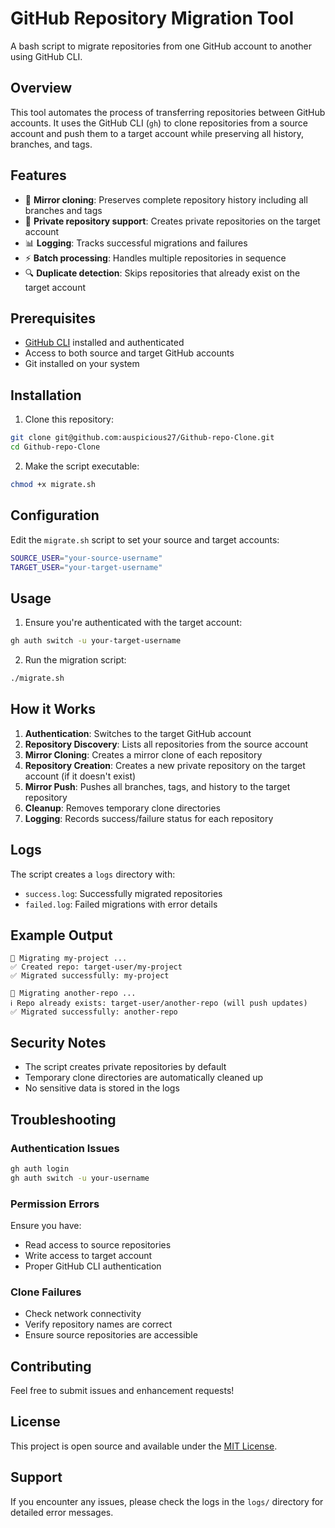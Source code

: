 # GitHub Repository Migration Tool

A bash script to migrate repositories from one GitHub account to another using GitHub CLI.

## Overview

This tool automates the process of transferring repositories between GitHub accounts. It uses the GitHub CLI (`gh`) to clone repositories from a source account and push them to a target account while preserving all history, branches, and tags.

## Features

- 🔄 **Mirror cloning**: Preserves complete repository history including all branches and tags
- 🔐 **Private repository support**: Creates private repositories on the target account
- 📊 **Logging**: Tracks successful migrations and failures
- ⚡ **Batch processing**: Handles multiple repositories in sequence
- 🔍 **Duplicate detection**: Skips repositories that already exist on the target account

## Prerequisites

- [GitHub CLI](https://cli.github.com/) installed and authenticated
- Access to both source and target GitHub accounts
- Git installed on your system

## Installation

1. Clone this repository:
```bash
git clone git@github.com:auspicious27/Github-repo-Clone.git
cd Github-repo-Clone
```

2. Make the script executable:
```bash
chmod +x migrate.sh
```

## Configuration

Edit the `migrate.sh` script to set your source and target accounts:

```bash
SOURCE_USER="your-source-username"
TARGET_USER="your-target-username"
```

## Usage

1. Ensure you're authenticated with the target account:
```bash
gh auth switch -u your-target-username
```

2. Run the migration script:
```bash
./migrate.sh
```

## How it Works

1. **Authentication**: Switches to the target GitHub account
2. **Repository Discovery**: Lists all repositories from the source account
3. **Mirror Cloning**: Creates a mirror clone of each repository
4. **Repository Creation**: Creates a new private repository on the target account (if it doesn't exist)
5. **Mirror Push**: Pushes all branches, tags, and history to the target repository
6. **Cleanup**: Removes temporary clone directories
7. **Logging**: Records success/failure status for each repository

## Logs

The script creates a `logs` directory with:
- `success.log`: Successfully migrated repositories
- `failed.log`: Failed migrations with error details

## Example Output

```
🚀 Migrating my-project ...
✅ Created repo: target-user/my-project
✅ Migrated successfully: my-project

🚀 Migrating another-repo ...
ℹ️ Repo already exists: target-user/another-repo (will push updates)
✅ Migrated successfully: another-repo
```

## Security Notes

- The script creates private repositories by default
- Temporary clone directories are automatically cleaned up
- No sensitive data is stored in the logs

## Troubleshooting

### Authentication Issues
```bash
gh auth login
gh auth switch -u your-username
```

### Permission Errors
Ensure you have:
- Read access to source repositories
- Write access to target account
- Proper GitHub CLI authentication

### Clone Failures
- Check network connectivity
- Verify repository names are correct
- Ensure source repositories are accessible

## Contributing

Feel free to submit issues and enhancement requests!

## License

This project is open source and available under the [MIT License](LICENSE).

## Support

If you encounter any issues, please check the logs in the `logs/` directory for detailed error messages.
